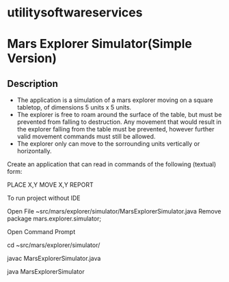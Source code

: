 # utilitysoftwareservices
Mars Explorer Simulator(Simple Version)
===================

Description
-----------

- The application is a simulation of a mars explorer moving on a square tabletop,
  of dimensions 5 units x 5 units.
- The explorer is free to roam around the surface of the table, but must be
  prevented from falling to destruction. Any movement that would result in the
  explorer falling from the table must be prevented, however further valid
  movement commands must still be allowed.
- The explorer only can move to the sorrounding units vertically or horizontally.

Create an application that can read in commands of the following (textual) form:

PLACE X,Y
MOVE X,Y
REPORT

To run project without IDE

Open File ~src/mars/explorer/simulator/MarsExplorerSimulator.java
Remove package mars.explorer.simulator;

Open Command Prompt 

cd ~src/mars/explorer/simulator/

javac MarsExplorerSimulator.java

java MarsExplorerSimulator
